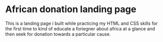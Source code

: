 # African donation landing page

This is a landing page i built while practicing my HTML and CSS skills for the first time to kind of educate a foriegner about africa at a glance and then seek for donation towards a particular cause.